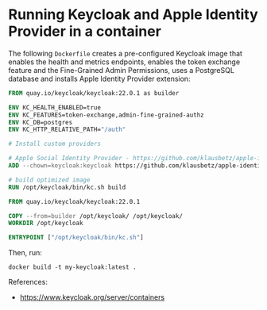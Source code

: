 # Running Keycloak and Apple Identity Provider in a container

The following `Dockerfile` creates a pre-configured Keycloak image that enables the health and metrics endpoints, 
enables the token exchange feature and the Fine-Grained Admin Permissions, uses a PostgreSQL database and installs Apple Identity Provider extension:

```Dockerfile
FROM quay.io/keycloak/keycloak:22.0.1 as builder

ENV KC_HEALTH_ENABLED=true
ENV KC_FEATURES=token-exchange,admin-fine-grained-authz
ENV KC_DB=postgres
ENV KC_HTTP_RELATIVE_PATH="/auth"

# Install custom providers

# Apple Social Identity Provider - https://github.com/klausbetz/apple-identity-provider-keycloak
ADD --chown=keycloak:keycloak https://github.com/klausbetz/apple-identity-provider-keycloak/releases/download/1.7.0/apple-identity-provider-1.7.0.jar /opt/keycloak/providers/apple-identity-provider-1.7.0.jar

# build optimized image
RUN /opt/keycloak/bin/kc.sh build 

FROM quay.io/keycloak/keycloak:22.0.1

COPY --from=builder /opt/keycloak/ /opt/keycloak/
WORKDIR /opt/keycloak

ENTRYPOINT ["/opt/keycloak/bin/kc.sh"]
```

Then, run:

```shell
docker build -t my-keycloak:latest .
```

References:

- https://www.keycloak.org/server/containers
